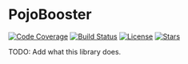 # PojoBooster

[![Code Coverage](http://codecov.io/github/rekire/PojoBooster/coverage.svg?branch=develop)](http://codecov.io/github/rekire/PojoBooster?branch=master)
[![Build Status](https://travis-ci.org/rekire/PojoBooster.svg?branch=develop)](https://travis-ci.org/rekire/PojoBooster)
[![License](https://img.shields.io/badge/license-RKSPL-brightgreen.svg?style=flat)](http://www.rekisoft.eu/licenses/rkspl.html)
[![Stars](https://img.shields.io/github/stars/rekire/PojoBooster.svg?style=social&label=Star&maxAge=3600)](https://github.com/rekire/PojoBooster)

TODO: Add what this library does.
